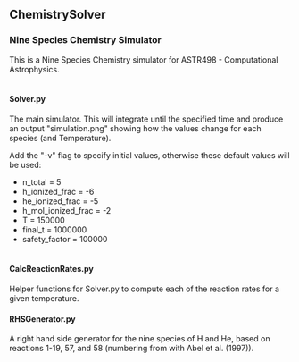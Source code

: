 ## ChemistrySolver
### Nine Species Chemistry Simulator

This is a Nine Species Chemistry simulator for ASTR498 - Computational Astrophysics.
<br><br>
#### Solver.py  
The main simulator. This will integrate until the specified time and produce an output "simulation.png" showing how the values change for each species (and Temperature).

Add the "-v" flag to specify initial values, otherwise these default values will be used:
* n_total = 5
* h_ionized_frac = -6
* he_ionized_frac = -5
* h_mol_ionized_frac = -2
* T = 150000
* final_t = 1000000
* safety_factor = 100000
<br><br>
#### CalcReactionRates.py
Helper functions for Solver.py to compute each of the reaction rates for a given temperature.

#### RHSGenerator.py
A right hand side generator for the nine species of H and He, based on reactions 1-19, 57, and 58 (numbering from with Abel et al. (1997)).
